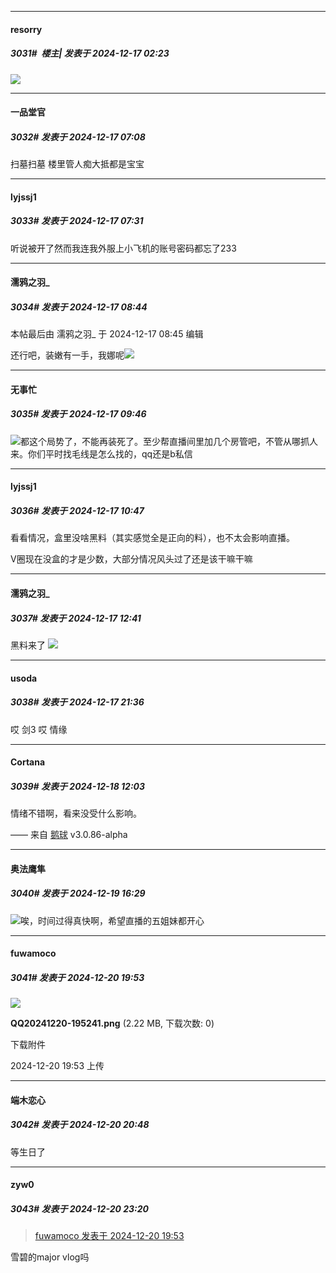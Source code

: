 ﻿
*****

####  resorry  
##### 3031#         楼主| 发表于 2024-12-17 02:23

<img src="https://static.saraba1st.com/image/smiley/face2017/014.png" referrerpolicy="no-referrer">


*****

####  一品堂官  
##### 3032#       发表于 2024-12-17 07:08

扫墓扫墓 楼里管人痴大抵都是宝宝


*****

####  lyjssj1  
##### 3033#       发表于 2024-12-17 07:31

听说被开了然而我连我外服上小飞机的账号密码都忘了233


*****

####  濡鸦之羽_  
##### 3034#       发表于 2024-12-17 08:44

 本帖最后由 濡鸦之羽_ 于 2024-12-17 08:45 编辑 

还行吧，装嫩有一手，我娜呢<img src="https://static.saraba1st.com/image/smiley/face2017/045.png" referrerpolicy="no-referrer">


*****

####  无事忙  
##### 3035#       发表于 2024-12-17 09:46

<img src="https://static.saraba1st.com/image/smiley/face2017/135.png" referrerpolicy="no-referrer">都这个局势了，不能再装死了。至少帮直播间里加几个房管吧，不管从哪抓人来。你们平时找毛线是怎么找的，qq还是b私信


*****

####  lyjssj1  
##### 3036#       发表于 2024-12-17 10:47

看看情况，盒里没啥黑料（其实感觉全是正向的料），也不太会影响直播。

V圈现在没盒的才是少数，大部分情况风头过了还是该干嘛干嘛


*****

####  濡鸦之羽_  
##### 3037#       发表于 2024-12-17 12:41

黑料来了
<img src="https://p.sda1.dev/20/38049b79a415e39949dd7ebfc5e5fa4c/image.jpg" referrerpolicy="no-referrer">


*****

####  usoda  
##### 3038#       发表于 2024-12-17 21:36

哎 剑3 哎 情缘


*****

####  Cortana  
##### 3039#       发表于 2024-12-18 12:03

情绪不错啊，看来没受什么影响。

—— 来自 [鹅球](https://www.pgyer.com/xfPejhuq) v3.0.86-alpha


*****

####  奥法鹰隼  
##### 3040#       发表于 2024-12-19 16:29

<img src="https://static.saraba1st.com/image/smiley/face2017/105.png" referrerpolicy="no-referrer">唉，时间过得真快啊，希望直播的五姐妹都开心


*****

####  fuwamoco  
##### 3041#       发表于 2024-12-20 19:53

<img src="https://img.saraba1st.com/forum/202412/20/195302woorcwr81nnhj0kz.png" referrerpolicy="no-referrer">

<strong>QQ20241220-195241.png</strong> (2.22 MB, 下载次数: 0)

下载附件

2024-12-20 19:53 上传


*****

####  端木恋心  
##### 3042#       发表于 2024-12-20 20:48

等生日了


*****

####  zyw0  
##### 3043#       发表于 2024-12-20 23:20

<blockquote><a href="httphttps://bbs.saraba1st.com/2b/forum.php?mod=redirect&amp;goto=findpost&amp;pid=66974510&amp;ptid=2121115" target="_blank">fuwamoco 发表于 2024-12-20 19:53</a></blockquote>
雪碧的major vlog吗

